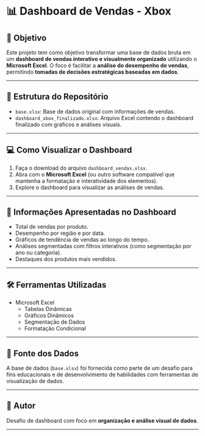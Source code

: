 
# 📊 Dashboard de Vendas - Xbox

## 🎯 Objetivo

Este projeto tem como objetivo transformar uma base de dados bruta em um **dashboard de vendas interativo e visualmente organizado** utilizando o **Microsoft Excel**. O foco é facilitar a **análise do desempenho de vendas**, permitindo **tomadas de decisões estratégicas baseadas em dados**.

---

## 📁 Estrutura do Repositório

- `base.xlsx`: Base de dados original com informações de vendas.
- `dashboard_xbox_finalizado.xlsx`: Arquivo Excel contendo o dashboard finalizado com gráficos e análises visuais.

---

## 💻 Como Visualizar o Dashboard

1. Faça o download do arquivo `dashboard_vendas.xlsx`.
2. Abra com o **Microsoft Excel** (ou outro software compatível que mantenha a formatação e interatividade dos elementos).
3. Explore o dashboard para visualizar as análises de vendas.

---

## 📌 Informações Apresentadas no Dashboard

- Total de vendas por produto.
- Desempenho por região e por data.
- Gráficos de tendência de vendas ao longo do tempo.
- Análises segmentadas com filtros interativos (como segmentação por ano ou categoria).
- Destaques dos produtos mais vendidos.

---

## 🛠️ Ferramentas Utilizadas

- Microsoft Excel
  - Tabelas Dinâmicas
  - Gráficos Dinâmicos
  - Segmentação de Dados
  - Formatação Condicional

---

## 🧾 Fonte dos Dados

A base de dados (`base.xlsx`) foi fornecida como parte de um desafio para fins educacionais e de desenvolvimento de habilidades com ferramentas de visualização de dados.

---

## 🧠 Autor

Desafio de dashboard com foco em **organização e análise visual de dados**.

---
